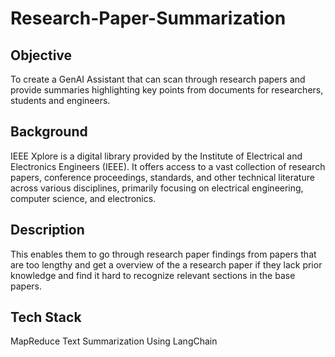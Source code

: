 # Research-Paper-Summarization
## Objective
To create a GenAI Assistant that can scan through research papers and provide summaries highlighting key points from documents for researchers, students and engineers. 
## Background
IEEE Xplore is a digital library provided by the Institute of Electrical and Electronics Engineers (IEEE). It offers access to a vast collection of research papers, conference proceedings, standards, and other technical literature across various disciplines, primarily focusing on electrical engineering, computer science, and electronics.
## Description
This enables them to go through research paper findings from papers that are too lengthy and get a overview of the a research paper if they lack prior knowledge and find it hard to recognize relevant sections in the base papers.
## Tech Stack
MapReduce Text Summarization Using LangChain
